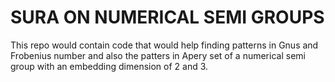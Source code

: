 # SURA ON NUMERICAL SEMI GROUPS

This repo would contain code that would help finding patterns in Gnus and Frobenius number and also the patters in Apery set of a numerical semi group with an embedding dimension of 2 and 3.